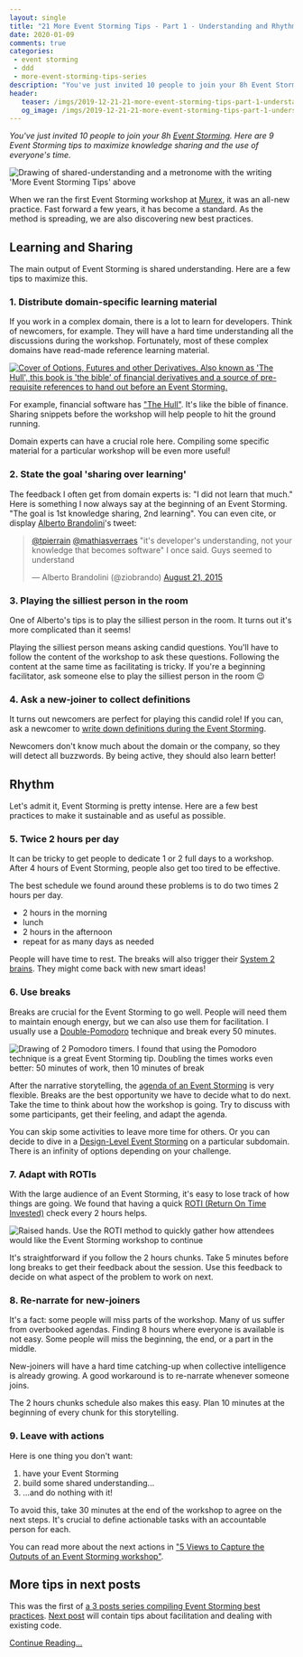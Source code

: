 ```yaml
---
layout: single
title: "21 More Event Storming Tips - Part 1 - Understanding and Rhythm"
date: 2020-01-09
comments: true
categories:
 - event storming
 - ddd
 - more-event-storming-tips-series
description: "You've just invited 10 people to join your 8h Event Storming. Here are 9 Event Storming tips. 4 to make sure everyone has required knowledge and mindset to maximize knowledge sharing. 5 to stick to a sustainable but also efficient pace, to ensure you are not wasting people's time."
header:
   teaser: /imgs/2019-12-21-21-more-event-storming-tips-part-1-understanding-and-rhythm/more-event-storming-tips-understanding-rhythm-teaser.jpeg
   og_image: /imgs/2019-12-21-21-more-event-storming-tips-part-1-understanding-and-rhythm/more-event-storming-tips-understanding-rhythm-og.jpeg
---
```

_You've just invited 10 people to join your 8h [Event Storming](https://en.wikipedia.org/wiki/Event_storming). Here are 9 Event Storming tips to maximize knowledge sharing and the use of everyone's time._

![Drawing of shared-understanding and a metronome with the writing 'More Event Storming Tips' above]({{site.url}}/imgs/2019-12-21-21-more-event-storming-tips-part-1-understanding-and-rhythm/more-event-storming-tips-understanding-rhythm.jpg)

When we ran the first Event Storming workshop at [Murex](https://www.murex.com/), it was an all-new practice. Fast forward a few years, it has become a standard. As the method is spreading, we are also discovering new best practices.

## Learning and Sharing

The main output of Event Storming is shared understanding. Here are a few tips to maximize this.

### 1. Distribute domain-specific learning material

If you work in a complex domain, there is a lot to learn for developers. Think of newcomers, for example. They will have a hard time understanding all the discussions during the workshop. Fortunately, most of these complex domains have read-made reference learning material.

[![Cover of Options, Futures and other Derivatives. Also known as 'The Hull', this book is 'the bible' of financial derivatives and a source of pre-requisite references to hand out before an Event Storming.]({{site.url}}/imgs/2019-12-21-21-more-event-storming-tips-part-1-understanding-and-rhythm/hull-cover.jpg)](https://www.amazon.com/Options-Futures-Other-Derivatives-Tenth/dp/9352866592)

For example, financial software has ["The Hull"](https://www.amazon.com/Options-Futures-Other-Derivatives-Tenth/dp/9352866592). It's like the bible of finance. Sharing snippets before the workshop will help people to hit the ground running.

Domain experts can have a crucial role here. Compiling some specific material for a particular workshop will be even more useful!

### 2. State the goal 'sharing over learning'

The feedback I often get from domain experts is: "I did not learn that much." Here is something I now always say at the beginning of an Event Storming. "The goal is 1st knowledge sharing, 2nd learning". You can even cite, or display [Alberto Brandolini](https://twitter.com/ziobrando)'s tweet:

<blockquote class="twitter-tweet"><p lang="en" dir="ltr"><a href="https://twitter.com/tpierrain?ref_src=twsrc%5Etfw">@tpierrain</a> <a href="https://twitter.com/mathiasverraes?ref_src=twsrc%5Etfw">@mathiasverraes</a> &quot;it&#39;s developer&#39;s understanding, not your knowledge that becomes software&quot; I once said. Guys seemed to understand</p>&mdash; Alberto Brandolini (@ziobrando) <a href="https://twitter.com/ziobrando/status/634668319006683136?ref_src=twsrc%5Etfw">August 21, 2015</a></blockquote> <script async src="https://platform.twitter.com/widgets.js" charset="utf-8"></script>

### 3. Playing the silliest person in the room

One of Alberto's tips is to play the silliest person in the room. It turns out it's more complicated than it seems!

Playing the silliest person means asking candid questions. You'll have to follow the content of the workshop to ask these questions. Following the content at the same time as facilitating is tricky. If you're a beginning facilitator, ask someone else to play the silliest person in the room 😉

### 4. Ask a new-joiner to collect definitions

It turns out newcomers are perfect for playing this candid role! If you can, ask a newcomer to [write down definitions during the Event Storming]({{site.url}}/5-views-to-capture-the-outputs-of-an-event-storming-workshop/).

Newcomers don't know much about the domain or the company, so they will detect all buzzwords. By being active, they should also learn better!

## Rhythm

Let's admit it, Event Storming is pretty intense. Here are a few best practices to make it sustainable and as useful as possible.

### 5. Twice 2 hours per day

It can be tricky to get people to dedicate 1 or 2 full days to a workshop. After 4 hours of Event Storming, people also get too tired to be effective.

The best schedule we found around these problems is to do two times 2 hours per day.

*   2 hours in the morning
*   lunch
*   2 hours in the afternoon
*   repeat for as many days as needed

People will have time to rest. The breaks will also trigger their [System 2 brains](https://en.wikipedia.org/wiki/Thinking,_Fast_and_Slow). They might come back with new smart ideas!

### 6. Use breaks

Breaks are crucial for the Event Storming to go well. People will need them to maintain enough energy, but we can also use them for facilitation. I usually use a [Double-Pomodoro]({{site.url}}/4-tips-that-will-make-your-ddd-big-picture-event-storming-successful/) technique and break every 50 minutes.

![Drawing of 2 Pomodoro timers. I found that using the Pomodoro technique is a great Event Storming tip. Doubling the times works even better: 50 minutes of work, then 10 minutes of break]({{site.url}}/imgs/2019-12-21-21-more-event-storming-tips-part-1-understanding-and-rhythm/double-pomodoro.jpeg)

After the narrative storytelling, the [agenda of an Event Storming]({{site.url}}/detailed-agenda-of-a-ddd-big-picture-event-storming-part-1/) is very flexible. Breaks are the best opportunity we have to decide what to do next. Take the time to think about how the workshop is going. Try to discuss with some participants, get their feeling, and adapt the agenda.

You can skip some activities to leave more time for others. Or you can decide to dive in a [Design-Level Event Storming]({{site.url}}/detailed-agenda-for-a-ddd-design-level-event-storming-part-1/) on a particular subdomain. There is an infinity of options depending on your challenge.

### 7. Adapt with ROTIs

With the large audience of an Event Storming, it's easy to lose track of how things are going. We found that having a quick [ROTI (Return On Time Invested)](http://www.agile-ux.com/2009/01/09/return-on-time-invested-a-roti-for-your-meetings/) check every 2 hours helps.

![Raised hands. Use the ROTI method to quickly gather how attendees would like the Event Storming workshop to continue]({{site.url}}/imgs/2019-12-21-21-more-event-storming-tips-part-1-understanding-and-rhythm/hand-vote.jpg)

It's straightforward if you follow the 2 hours chunks. Take 5 minutes before long breaks to get their feedback about the session. Use this feedback to decide on what aspect of the problem to work on next.

### 8. Re-narrate for new-joiners

It's a fact: some people will miss parts of the workshop. Many of us suffer from overbooked agendas. Finding 8 hours where everyone is available is not easy. Some people will miss the beginning, the end, or a part in the middle.

New-joiners will have a hard time catching-up when collective intelligence is already growing. A good workaround is to re-narrate whenever someone joins.

The 2 hours chunks schedule also makes this easy. Plan 10 minutes at the beginning of every chunk for this storytelling.

### 9. Leave with actions

Here is one thing you don't want:

1.  have your Event Storming
2.  build some shared understanding...
3.  ...and do nothing with it!

To avoid this, take 30 minutes at the end of the workshop to agree on the next steps. It's crucial to define actionable tasks with an accountable person for each.

You can read more about the next actions in ["5 Views to Capture the Outputs of an Event Storming workshop"]({{site.url}}/5-views-to-capture-the-outputs-of-an-event-storming-workshop/).

## More tips in next posts

This was the first of [a 3 posts series compiling Event Storming best practices]({{site.url}}/categories#more-event-storming-tips-series). [Next post]({{site.url}}/21-more-event-storming-tips-part-2-facilitation-and-existing-code/) will contain tips about facilitation and dealing with existing code.

[Continue Reading...]({{site.url}}/21-more-event-storming-tips-part-2-facilitation-and-existing-code/)